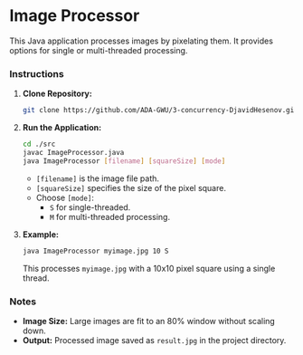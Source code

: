 # Image Processor

This Java application processes images by pixelating them. It provides options for single or multi-threaded processing.

### Instructions

1. **Clone Repository:** 
    ```bash
    git clone https://github.com/ADA-GWU/3-concurrency-DjavidHesenov.git
    ```

2. **Run the Application:** 
    ```bash
    cd ./src
    javac ImageProcessor.java
    java ImageProcessor [filename] [squareSize] [mode]
    ```

    - `[filename]` is the image file path.
    - `[squareSize]` specifies the size of the pixel square.
    - Choose `[mode]`:
        - `S` for single-threaded.
        - `M` for multi-threaded processing.

3. **Example:**
    ```bash
    java ImageProcessor myimage.jpg 10 S
    ```

    This processes `myimage.jpg` with a 10x10 pixel square using a single thread.

### Notes

- **Image Size:** Large images are fit to an 80% window without scaling down.
- **Output:** Processed image saved as `result.jpg` in the project directory.
